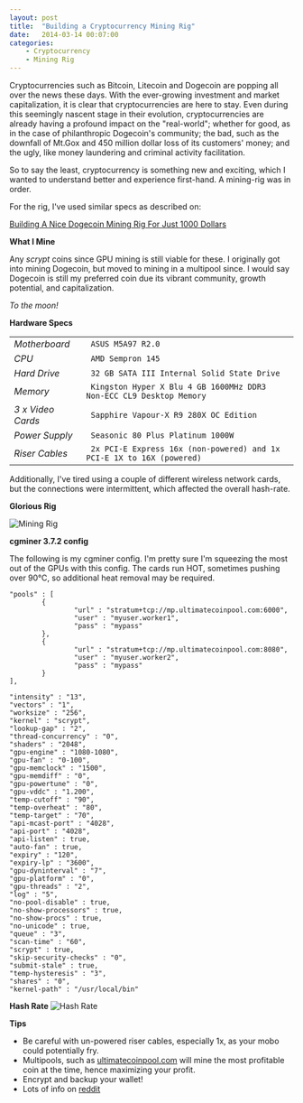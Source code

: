 ```yaml
--- 
layout: post 
title:  "Building a Cryptocurrency Mining Rig" 
date:   2014-03-14 00:07:00
categories:
    - Cryptocurrency
    - Mining Rig
---
```


Cryptocurrencies such as Bitcoin, Litecoin and Dogecoin are popping all over
the news these days. With the ever-growing investment and market capitalization, 
it is clear that cryptocurrencies are here to stay. Even during this seemingly 
nascent stage in their evolution, cryptocurrencies are already having a 
profound impact on the "real-world"; whether for good, as in the case of
philanthropic Dogecoin's community; the bad, such as the downfall of Mt.Gox and 
450 million dollar loss of its customers' money; and the ugly, like money 
laundering and criminal activity facilitation.

So to say the least, cryptocurrency is something new and exciting, which
I wanted to understand better and experience first-hand. A mining-rig
was in order.

For the rig, I've used similar specs as described on:

[Building A Nice Dogecoin Mining Rig For Just 1000 Dollars](http://www.minedogecoin.com/building-a-nice-dogecoin-mining-rig-for-1000-dollars)

**What I Mine**

Any *scrypt* coins since GPU mining is still viable for these. I originally got
into mining Dogecoin, but moved to mining in a multipool since. I would say Dogecoin
is still my preferred coin due its vibrant community, growth potential, and capitalization.

*To the moon!*

**Hardware Specs**

|                     |                 |
|:--------------------|:--------------- |
| *Motherboard*       | ` ASUS M5A97 R2.0` |
| *CPU*               | ` AMD Sempron 145` |
| *Hard Drive*        | ` 32 GB SATA III Internal Solid State Drive` |
| *Memory*            | ` Kingston Hyper X Blu 4 GB 1600MHz DDR3 Non-ECC CL9 Desktop Memory` |
| *3 x Video Cards*   | ` Sapphire Vapour-X R9 280X OC Edition` |
| *Power Supply*      | ` Seasonic 80 Plus Platinum 1000W` |
| *Riser Cables*      | ` 2x PCI-E Express 16x (non-powered) and 1x PCI-E 1X to 16X (powered)` |


Additionally, I've tired using a couple of different wireless network cards, but the connections
were intermittent, which affected the overall hash-rate.

**Glorious Rig**

![Mining Rig]({{site.url}}/assets/images/2014-03-15-crypto-mining/rig.png)

**cgminer 3.7.2 config**

The following is my cgminer config. I'm pretty sure I'm squeezing the most out of the GPUs
with this config. The cards run HOT, sometimes pushing over 90℃, so additional heat removal 
may be required. 

```
"pools" : [
        {
                "url" : "stratum+tcp://mp.ultimatecoinpool.com:6000",
                "user" : "myuser.worker1",
                "pass" : "mypass"
        },
        {
                "url" : "stratum+tcp://mp.ultimatecoinpool.com:8080",
                "user" : "myuser.worker2",
                "pass" : "mypass"
        }
],

"intensity" : "13",
"vectors" : "1",
"worksize" : "256",
"kernel" : "scrypt",
"lookup-gap" : "2",
"thread-concurrency" : "0",
"shaders" : "2048",
"gpu-engine" : "1080-1080",
"gpu-fan" : "0-100",
"gpu-memclock" : "1500",
"gpu-memdiff" : "0",
"gpu-powertune" : "0",
"gpu-vddc" : "1.200",
"temp-cutoff" : "90",
"temp-overheat" : "80",
"temp-target" : "70",
"api-mcast-port" : "4028",
"api-port" : "4028",
"api-listen" : true,
"auto-fan" : true,
"expiry" : "120",
"expiry-lp" : "3600",
"gpu-dyninterval" : "7",
"gpu-platform" : "0",
"gpu-threads" : "2",
"log" : "5",
"no-pool-disable" : true,
"no-show-processors" : true,
"no-show-procs" : true,
"no-unicode" : true,
"queue" : "3",
"scan-time" : "60",
"scrypt" : true,
"skip-security-checks" : "0",
"submit-stale" : true,
"temp-hysteresis" : "3",
"shares" : "0",
"kernel-path" : "/usr/local/bin"
```

**Hash Rate**
![Hash Rate]({{site.url}}/assets/images/2014-03-15-crypto-mining/hash_rate.png)


**Tips**

- Be careful with un-powered riser cables, especially 1x, as your mobo could potentially fry.
- Multipools, such as [ultimatecoinpool.com](http://ultimatecoinpool.com) will mine the most profitable coin at the time,
  hence maximizing your profit.
- Encrypt and backup your wallet!
- Lots of info on [reddit](http://reddit.com/r/cryptocurrency)
